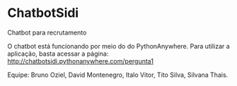 # ChatbotSidi
Chatbot para recrutamento

O chatbot está funcionando por meio do do PythonAnywhere.
Para utilizar a aplicação, basta acessar a página:
http://chatbotsidi.pythonanywhere.com/pergunta1

Equipe:
Bruno Oziel,
David Montenegro,
Italo Vitor,
Tito Silva,
Silvana Thais.
